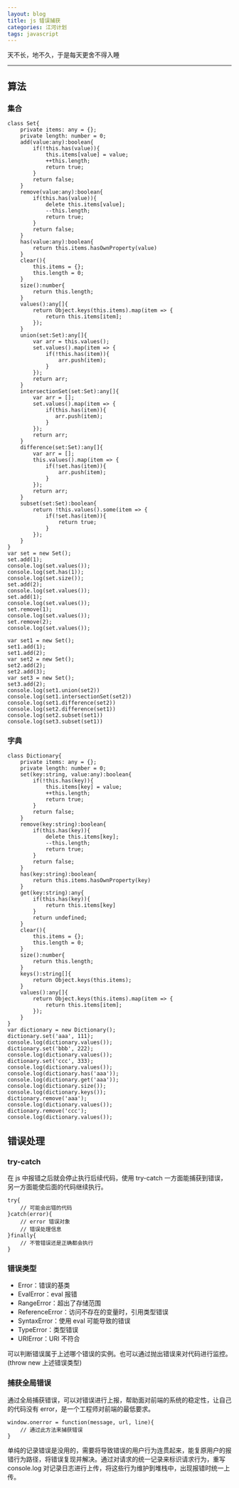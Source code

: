 ```yaml
---
layout: blog
title: js 错误捕获 
categories: 江河计划
tags: javascript
---
```


天不长，地不久，于是每天更舍不得入睡

<!--more-->

* * *

## 算法
### 集合

    class Set{
        private items: any = {};
        private length: number = 0;
        add(value:any):boolean{
            if(!this.has(value)){
                this.items[value] = value;
                ++this.length;
                return true;
            }
            return false;
        }
        remove(value:any):boolean{
            if(this.has(value)){
                delete this.items[value];
                --this.length;
                return true;
            }
            return false;
        }
        has(value:any):boolean{
            return this.items.hasOwnProperty(value)
        }
        clear(){
            this.items = {};
            this.length = 0;
        }
        size():number{
            return this.length;
        }
        values():any[]{
            return Object.keys(this.items).map(item => {
                return this.items[item];
            });
        }
        union(set:Set):any[]{
            var arr = this.values();
            set.values().map(item => {
                if(!this.has(item)){
                    arr.push(item);
                }
            });
            return arr;
        }
        intersectionSet(set:Set):any[]{
            var arr = [];
            set.values().map(item => {
                if(this.has(item)){
                   arr.push(item);
                }
            });
            return arr;
        }
        difference(set:Set):any[]{
            var arr = [];
            this.values().map(item => {
                if(!set.has(item)){
                    arr.push(item);
                }
            });
            return arr;
        }
        subset(set:Set):boolean{
            return !this.values().some(item => {
                if(!set.has(item)){
                    return true;
                }
            });
        }
    }
    var set = new Set();
    set.add(1);
    console.log(set.values());
    console.log(set.has(1));
    console.log(set.size());
    set.add(2);
    console.log(set.values());
    set.add(1);
    console.log(set.values());
    set.remove(1);
    console.log(set.values());
    set.remove(2);
    console.log(set.values());
    
    var set1 = new Set();
    set1.add(1);
    set1.add(2);
    var set2 = new Set();
    set2.add(2);
    set2.add(3);
    var set3 = new Set();
    set3.add(2);
    console.log(set1.union(set2))
    console.log(set1.intersectionSet(set2))
    console.log(set1.difference(set2))
    console.log(set2.difference(set1))
    console.log(set2.subset(set1))
    console.log(set3.subset(set1))
    
### 字典

    class Dictionary{
        private items: any = {};
        private length: number = 0;
        set(key:string, value:any):boolean{
            if(!this.has(key)){
                this.items[key] = value;
                ++this.length;
                return true;
            }
            return false;
        }
        remove(key:string):boolean{
            if(this.has(key)){
                delete this.items[key];
                --this.length;
                return true;
            }
            return false;
        }
        has(key:string):boolean{
            return this.items.hasOwnProperty(key)
        }
        get(key:string):any{
            if(this.has(key)){
                return this.items[key]
            }
            return undefined;
        }
        clear(){
            this.items = {};
            this.length = 0;
        }
        size():number{
            return this.length;
        }
        keys():string[]{
            return Object.keys(this.items);
        }
        values():any[]{
            return Object.keys(this.items).map(item => {
                return this.items[item];
            });
        }
    }
    var dictionary = new Dictionary();
    dictionary.set('aaa', 111);
    console.log(dictionary.values());
    dictionary.set('bbb', 222);
    console.log(dictionary.values());
    dictionary.set('ccc', 333);
    console.log(dictionary.values());
    console.log(dictionary.has('aaa'));
    console.log(dictionary.get('aaa'));
    console.log(dictionary.size());
    console.log(dictionary.keys());
    dictionary.remove('aaa');
    console.log(dictionary.values());
    dictionary.remove('ccc');
    console.log(dictionary.values());
    
## 错误处理

### try-catch

在 js 中报错之后就会停止执行后续代码，使用 try-catch 一方面能捕获到错误，另一方面能使后面的代码继续执行。

    try{
        // 可能会出错的代码
    }catch(error){
        // error 错误对象
        // 错误处理信息
    }finally{
        // 不管错误还是正确都会执行
    }
    
### 错误类型

- Error：错误的基类
- EvalError：eval 报错
- RangeError：超出了存储范围
- ReferenceError：访问不存在的变量时，引用类型错误
- SyntaxError：使用 eval 可能导致的错误
- TypeError：类型错误
- URIError：URI 不符合

可以判断错误属于上述哪个错误的实例。也可以通过抛出错误来对代码进行监控。
(throw new 上述错误类型)

### 捕获全局错误

通过全局捕获错误，可以对错误进行上报，帮助面对前端的系统的稳定性，让自己的代码没有 error，是一个工程师对前端的最低要求。

    window.onerror = function(message, url, line){
        // 通过此方法来捕获错误
    }
    
单纯的记录错误是没用的，需要将导致错误的用户行为连贯起来，能复原用户的报错行为路径，将错误复现并解决。通过对请求的统一记录来标识请求行为，重写 console.log 对记录日志进行上传，将这些行为维护到堆栈中，出现报错时统一上传。